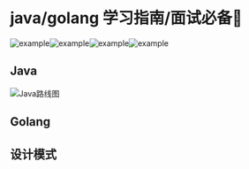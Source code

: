 # java/golang 学习指南/面试必备👏

![example](https://img.shields.io/badge/%E5%85%AC%E4%BC%97%E5%8F%B7-%E6%9E%B6%E6%9E%84%E5%B8%88%E9%B8%A1%E8%9B%8B-green)![example](https://img.shields.io/badge/%E6%8E%98%E9%87%91-%E6%9E%B6%E6%9E%84%E5%B8%88%E9%B8%A1%E8%9B%8B-lightgrey)![example](https://img.shields.io/badge/CSDN-%E6%9E%B6%E6%9E%84%E5%B8%88%E9%B8%A1%E8%9B%8B-red)![example](https://img.shields.io/badge/%E7%9F%A5%E4%B9%8E-%E6%9E%B6%E6%9E%84%E5%B8%88%E9%B8%A1%E8%9B%8B-blue)

## Java

![Java路线图](https://user-images.githubusercontent.com/33770845/155836392-c1f77e1e-4c94-4429-8173-12866e4519ab.png)

## Golang





## 设计模式

